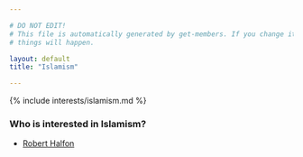 ```yaml
---

# DO NOT EDIT!
# This file is automatically generated by get-members. If you change it, bad
# things will happen.

layout: default
title: "Islamism"

---
```


{% include interests/islamism.md %}

### Who is interested in Islamism?


* [Robert Halfon](../members/robert-halfon.html)
